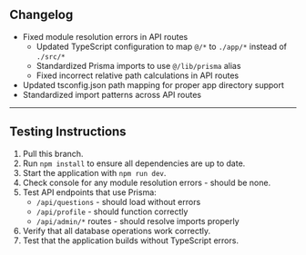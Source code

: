 ## Changelog

- Fixed module resolution errors in API routes
  - Updated TypeScript configuration to map `@/*` to `./app/*` instead of `./src/*`
  - Standardized Prisma imports to use `@/lib/prisma` alias
  - Fixed incorrect relative path calculations in API routes
- Updated tsconfig.json path mapping for proper app directory support
- Standardized import patterns across API routes

---

## Testing Instructions

1. Pull this branch.
2. Run `npm install` to ensure all dependencies are up to date.
3. Start the application with `npm run dev`.
4. Check console for any module resolution errors - should be none.
5. Test API endpoints that use Prisma:
   - `/api/questions` - should load without errors
   - `/api/profile` - should function correctly
   - `/api/admin/*` routes - should resolve imports properly
6. Verify that all database operations work correctly.
7. Test that the application builds without TypeScript errors. 